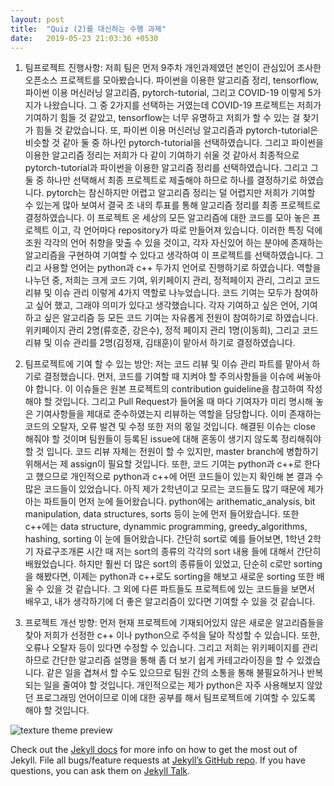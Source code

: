 ```yaml
---
layout: post
title:  "Quiz (2)를 대신하는 수행 과제"
date:   2019-05-23 21:03:36 +0530
---
```


 1. 팀프로젝트 진행사항: 저희 팀은 먼저 9주차 개인과제였던 본인이 관심있어 조사한 오픈소스 프로젝트를 모아봤습니다. 파이썬을 이용한 알고리즘 정리, tensorflow, 파이썬 이용 머신러닝 알고리즘, pytorch-tutorial, 그리고 COVID-19 이렇게 5가지가 나왔습니다. 그 중 2가지를 선택하는 거였는데 COVID-19 프로젝트는 저희가 기여하기 힘들 것 같았고, tensorflow는 너무 유명하고 저희가 할 수 있는 걸 찾기가 힘들 것 같았습니다. 또, 파이썬 이용 머신러닝 알고리즘과 pytorch-tutorial은 비슷할 것 같아 둘 중 하나인 pytorch-tutorial을 선택하였습니다. 그리고 파이썬을 이용한 알고리즘 정리는 저희가 다 같이 기여하기 쉬울 것 같아서 최종적으로 pytorch-tutorial과 파이썬을 이용한 알고리즘 정리를 선택하였습니다. 그리고 그 둘 중 하나만 선택해서 최종 프로젝트로 제출해야 하므로 하나를 결정하기로 하였습니다. pytorch는 참신하지만 어렵고 알고리즘 정리는 덜 어렵지만 저희가 기여할 수 있는게 많아 보여서 결국 조 내의 투표를 통해 알고리즘 정리를 최종 프로젝트로 결정하였습니다. 이 프로젝트 온 세상의 모든 알고리즘에 대한 코드를 모아 놓은 프로젝트 이고, 각 언어마다 repository가 따로 만들어져 있습니다. 이러한 특징 덕에 조원 각각의 언어 취향을 맞출 수 있을 것이고, 각자 자신있어 하는 분야에 존재하는 알고리즘을 구현하여 기여할 수 있다고 생각하여 이 프로젝트를 선택하였습니다. 그리고 사용할 언어는 python과 c++ 두가지 언어로 진행하기로 하였습니다. 역할을 나누던 중, 저희는 크게 코드 기여, 위키페이지 관리, 정적페이지 관리, 그리고 코드 리뷰 및 이슈 관리 이렇게 4가지 역할로 나누었습니다. 코드 기여는 모두가 참여하고 싶어 했고, 그래야 의미가 있다고 생각했습니다. 각자 기여하고 싶은 언어, 기여하고 싶은 알고리즘 등 모든 코드 기여는 자유롭게 전원이 참여하기로 하였습니다. 위키페이지 관리 2명(류호준, 강은수), 정적 페이지 관리 1명(이동희), 그리고 코드 리뷰 및 이슈 관리를 2명(김정재, 김태훈)이 맡아서 하기로 결정하였습니다.
 
 2. 팀프로젝트에 기여 할 수 있는 방안: 저는 코드 리뷰 및 이슈 관리 파트를 맡아서 하기로 결정했습니다. 먼저, 코드를 기여할 때 지켜야 할 주의사항들을 이슈에 써놓아야 합니다. 이 이슈들은 원본 프로젝트의 contribution guideline을 참고하여 작성해야 할 것입니다. 그리고 Pull Request가 들어올 때 마다 기여자가 미리 명시해 놓은 기여사항들을 제대로 준수하였는지 리뷰하는 역할을 담당합니다. 이미 존재하는 코드의 오탈자, 오류 발견 및 수정 또한 저의 몫일 것입니다. 해결된 이슈는 close 해줘야 할 것이며 팀원들이 등록된 issue에 대해 혼동이 생기지 않도록 정리해줘야 할 것 입니다. 코드 리뷰 자체는 전원이 할 수 있지만, master branch에 병합하기 위해서는 제 assign이 필요할 것입니다. 또한, 코드 기여는 python과 c++로 한다고 했으므로 개인적으로 python과 c++에 어떤 코드들이 있는지 확인해 본 결과 수 많은 코드들이 있었습니다. 아직 제가 2학년이고 모르는 코드들도 많기 때문에 제가 아는 파트들이 먼저 눈에 들어왔습니다. python에는 arithematic_analysis, bit manipulation, data structures, sorts 등이 눈에 먼저 들어왔습니다. 또한 c++에는 data structure, dynammic programming, greedy_algorithms, hashing, sorting 이 눈에 들어왔습니다. 간단히 sort로 예를 들어보면, 1학년 2학기 자료구조개론 시간 때 저는 sort의 종류의 각각의 sort 내용 들에 대해서 간단히 배웠었습니다. 하지만 훨씬 더 많은 sort의 종류들이 있었고, 단순히 c로만 sorting을 해봤다면, 이제는 python과 c++로도 sorting을 해보고 새로운 sorting 또한 배울 수 있을 것 같습니다. 그 외에 다른 파트들도 프로젝트에 있는 코드들을 보면서 배우고, 내가 생각하기에 더 좋은 알고리즘이 있다면 기여할 수 있을 것 같습니다.
 
 3. 프로젝트 개선 방향: 먼저 현재 프로젝트에 기재되어있지 않은 새로운 알고리즘들을 찾아 저희가 선정한 c++ 이나 python으로 주석을 달아 작성할 수 있습니다. 또한, 오류나 오탈자 등이 있다면 수정할 수 있습니다. 그리고 저희는 위키페이지를 관리하므로 간단한 알고리즘 설명을 통해 좀 더 보기 쉽게 카테고라이징을 할 수 있겠습니다. 같은 일을 겹쳐서 할 수도 있으므로 팀원 간의 소통을 통해 불필요하거나 반복되는 일을 줄여야 할 것입니다. 개인적으로는 제가 python은 자주 사용해보지 않았던 프로그래밍 언어이므로 이에 대한 공부를 해서 팀프로젝트에 기여할 수 있도록 해야 할 것입니다.
 
![texture theme preview](https://images.unsplash.com/photo-1500322969630-a26ab6eb64cc?ixlib=rb-1.2.1&ixid=eyJhcHBfaWQiOjEyMDd9&w=1000&q=80)

Check out the [Jekyll docs][jekyll-docs] for more info on how to get the most out of Jekyll. File all bugs/feature requests at [Jekyll’s GitHub repo][jekyll-gh]. If you have questions, you can ask them on [Jekyll Talk][jekyll-talk].

[jekyll-docs]: https://jekyllrb.com/docs/home
[jekyll-gh]:   https://github.com/jekyll/jekyll
[jekyll-talk]: https://talk.jekyllrb.com/
